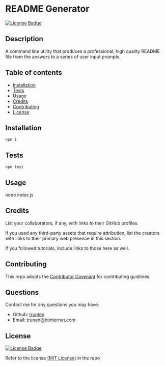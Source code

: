 # README Generator

[![License Badge](https://img.shields.io/badge/License-MIT-green.svg)](https://choosealicense.com/licenses/mit/)

## Description
A command line utility that produces a professional, high quality README file from the answers to a series of user input prompts.

## Table of contents
- [Installation](#installation)
- [Tests](#tests)
- [Usage](#usage)
- [Credits](#credits)
- [Contributing](#contributing)
- [License](#license)

## Installation
```npm i```

## Tests
```npm test```

## Usage
node index.js

## Credits
List your collaborators, if any, with links to their GitHub profiles.

If you used any third-party assets that require attribution, list the creators with links to their primary web presence in this section.

If you followed tutorials, include links to those here as well.

## Contributing
This repo adopts the [Contributor Covenant](https://www.contributor-covenant.org/version/2/1/code_of_conduct/) for contributing guidlines.

## Questions
Contact me for any questions you may have:
- Github: [trunten](https://github.com/trunten)
- Email: trunen@btinternet.com

## License
[![License Badge](https://img.shields.io/badge/License-MIT-green.svg)](https://choosealicense.com/licenses/mit/)

Refer to the license [(MIT License)](/LICENSE) in the repo